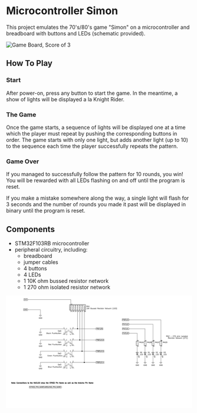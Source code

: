 # Microcontroller Simon

This project emulates the 70's/80's game "Simon" on a microcontroller and breadboard with buttons and LEDs (schematic provided).

![Game Board, Score of 3](res/game_board.jpg)


## How To Play

### Start

After power-on, press any button to start the game. In the meantime, a show of lights will be displayed a la Knight Rider.

### The Game

Once the game starts, a sequence of lights will be displayed one at a time which the player must repeat by pushing the corresponding buttons in order. The game starts with only one light, but adds another light (up to 10) to the sequence each time the player successfully repeats the pattern.

### Game Over

If you managed to successfully follow the pattern for 10 rounds, you win! You will be rewarded with all LEDs flashing on and off until the program is reset.

If you make a mistake somewhere along the way, a single light will flash for 3 seconds and the number of rounds you made it past will be displayed in binary until the program is reset.

## Components
- STM32F103RB microcontroller
- peripheral circuitry, including:
    - breadboard
    - jumper cables
    - 4 buttons
    - 4 LEDs
    - 1 10K ohm bussed resistor network
    - 1 270 ohm isolated resistor network

![Circuit Diagram](res/simon_schematic.png)